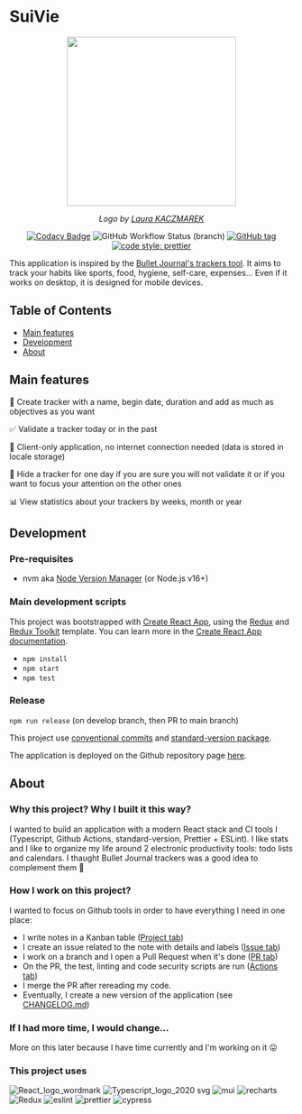 # SuiVie

<div align="center">
  <img src="https://user-images.githubusercontent.com/20704943/167381575-94f28897-0e11-40c9-a8db-5d00e90166ae.png" width=300 style="margin:auto"/>
  <p><i>
    Logo by <a href="https://laurakaczmarek.fr">Laura KACZMAREK</a>
  </i></p>

[![Codacy Badge](https://app.codacy.com/project/badge/Grade/9f4ce0a620d94a07aad5190f009b9b79)](https://www.codacy.com/gh/Clm-Roig/suivie/dashboard?utm_source=github.com&utm_medium=referral&utm_content=Clm-Roig/suivie&utm_campaign=Badge_Grade)
![GitHub Workflow Status (branch)](https://img.shields.io/github/workflow/status/clm-roig/suivie/Build%20&%20test/develop)
[![GitHub tag](https://img.shields.io/github/tag/clm-roig/suivie?include_prereleases=&sort=semver&color=blue)](https://github.com/clm-roig/suivie/releases/)
[![code style: prettier](https://img.shields.io/badge/code_style-prettier-yellow.svg)](https://github.com/prettier/prettier)

</div>
  
This application is inspired by the [Bullet Journal's trackers tool](https://diaryofajournalplanner.com/bullet-journal-habit-tracker/). It aims to track your habits like sports, food, hygiene, self-care, expenses... Even if it works on desktop, it is designed for mobile devices.

## Table of Contents

- [Main features](#main-features)
- [Development](#development)
- [About](#about)

## Main features

📄 Create tracker with a name, begin date, duration and add as much as objectives as you want

✅ Validate a tracker today or in the past

🚀 Client-only application, no internet connection needed (data is stored in locale storage)

👻 Hide a tracker for one day if you are sure you will not validate it or if you want to focus your attention on the other ones

📊 View statistics about your trackers by weeks, month or year

## Development

### Pre-requisites

- nvm aka [Node Version Manager](https://github.com/nvm-sh/nvm) (or Node.js v16+)

### Main development scripts

This project was bootstrapped with [Create React App](https://github.com/facebook/create-react-app), using the [Redux](https://redux.js.org/) and [Redux Toolkit](https://redux-toolkit.js.org/) template. You can learn more in the [Create React App documentation](https://facebook.github.io/create-react-app/docs/getting-started).

- `npm install`
- `npm start`
- `npm test`

### Release

`npm run release` (on develop branch, then PR to main branch)

This project use [conventional commits](https://www.conventionalcommits.org/en/v1.0.0/) and [standard-version package](https://github.com/conventional-changelog/standard-version).

The application is deployed on the Github repository page [here](https://clm-roig.github.io/suivie).

## About

### Why this project? Why I built it this way?

I wanted to build an application with a modern React stack and CI tools I (Typescript, Github Actions, standard-version, Prettier + ESLint). I like stats and I like to organize my life around 2 electronic productivity tools: todo lists and calendars. I thaught Bullet Journal trackers was a good idea to complement them 🙂

### How I work on this project?

I wanted to focus on Github tools in order to have everything I need in one place:

- I write notes in a Kanban table ([Project tab](https://github.com/Clm-Roig/suivie/projects?type=beta))
- I create an issue related to the note with details and labels ([Issue tab](https://github.com/Clm-Roig/suivie/issues))
- I work on a branch and I open a Pull Request when it's done ([PR tab](https://github.com/Clm-Roig/suivie/pulls))
- On the PR, the test, linting and code security scripts are run ([Actions tab](https://github.com/Clm-Roig/suivie/actions))
- I merge the PR after rereading my code.
- Eventually, I create a new version of the application (see [CHANGELOG.md](https://github.com/Clm-Roig/suivie/blob/develop/CHANGELOG.md))

### If I had more time, I would change...

More on this later because I have time currently and I'm working on it 😛

### This project uses

![React_logo_wordmark](https://user-images.githubusercontent.com/20704943/164058596-3816998c-7d62-4ac9-89ce-e46cb61213db.png)
![Typescript_logo_2020 svg](https://user-images.githubusercontent.com/20704943/164058603-56bfd228-bfd1-4112-9931-055d48ef0b27.png)
![mui](https://user-images.githubusercontent.com/20704943/164058591-79c197bf-b4b4-4b5d-88ac-17c97de793d5.png)
![recharts](https://user-images.githubusercontent.com/20704943/164058599-affd54c1-d7a8-4980-a142-5a0f1b4c8a95.png)
![Redux](https://user-images.githubusercontent.com/20704943/164058602-b96af456-1e2b-4895-a12e-11b8084dc432.png)
![eslint](https://user-images.githubusercontent.com/20704943/164058589-a52b0210-1f47-4d8e-a04a-3eff1976dcb7.png)
![prettier](https://user-images.githubusercontent.com/20704943/164058595-b2912e5f-1eaa-4200-9cc6-4b84b23804f6.png)
![cypress](https://user-images.githubusercontent.com/20704943/174458261-43b98d1c-121c-4750-af50-00f50f87892e.png)

